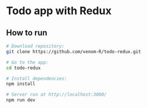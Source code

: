 # Todo app with Redux

## How to run
``` bash
# Download repository:
git clone https://github.com/venom-R/todo-redux.git

# Go to the app:
cd todo-redux

# Install dependencies:
npm install

# Server run at http://localhost:3000/
npm run dev
```
